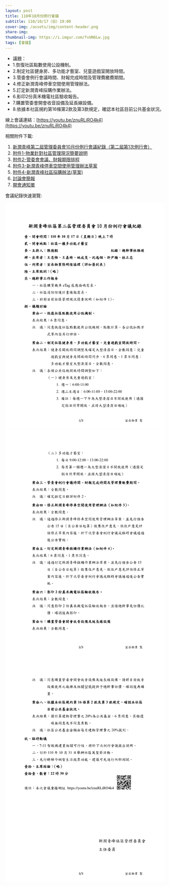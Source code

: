 ```yaml
---
layout: post
title: 110年10月份例行會議
subtitle: 110/10/17（日）19:00
cover-img: /assets/img/content-header.png
share-img: 
thumbnail-img: https://i.imgur.com/fvUN6Lw.jpg
tags: [會議]
---
```


- 議題：
- 1.恢復社區點數使用公設機制。
- 2.制定社區健身房、多功能才藝室、兒童遊戲室開放時間。
- 3.管委會例行會議時間、財報完成時間及管理費繳費期間。
- 4.修正新潤青峰停車空間使用管理辦法。
- 5.訂定新潤青峰採購作業辦法。
- 6.影印2份真禾機電社區驗收報告。
- 7.購置管委會開會收音設備及延長線設備。
- 8.依據本社區規約第16條第2款及第3款規定，確認本社區目前公共基金狀況。

線上會議連結：[https://youtu.be/znuRLiRO4k4](https://youtu.be/znuRLiRO4k4)

相關附件下載:

1. [新潤青峰第二屆管理委員會10月份例行會議紀錄（第二屆第1次例行會）](../assets/post/20211017/1101017_01_新潤青峰第二屆管理委員會10月份例行會議紀錄（第二屆第1次例行會）.pdf)
2. [附件1-物業針對社區管理現況簡要說明](../assets/post/20211017/1101017_02_附件1-物業針對社區管理現況簡要說明.pdf)
3. [附件2-管委會會議、財報期限排程](../assets/post/20211017/1101017_03_附件2-管委會會議、財報期限排程.pdf)
4. [附件3-新潤青峰停車空間使用管理辦法草案](../assets/post/20211017/1101017_04_附件3-新潤青峰停車空間使用管理辦法草案.pdf)
5. [附件4-新潤青峰社區採購辦法(草案)](../assets/post/20211017/1101017_05_附件4-新潤青峰社區採購辦法(草案).pdf)
6. [討論會簡報](../assets/post/20211017/1101017_06_討論會簡報檔.pdf)
7. [開會通知單](../assets/post/20211017/1101017_07_開會通知單.pdf)

會議紀錄快速瀏覽:

![](../assets/post/20211017/meeting-minutes-01.png)
![](../assets/post/20211017/meeting-minutes-02.png)
![](../assets/post/20211017/meeting-minutes-03.png)